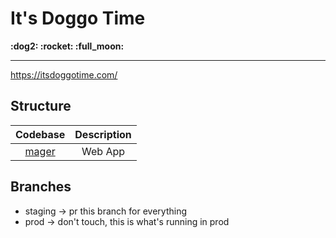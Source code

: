 # It's Doggo Time

<p alignItems="center">
  <strong>:dog2: :rocket: :full_moon:</strong>
</p>

---

https://itsdoggotime.com/

## Structure

|     Codebase     | Description |
| :--------------: | :---------: |
| [mager](mager) |   Web App   |

## Branches

- staging -> pr this branch for everything
- prod -> don't touch, this is what's running in prod
